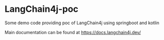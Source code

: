 # LangChain4j-poc
Some demo code providing poc of LangChain4j using springboot and kotlin

Main documentation can be found at https://docs.langchain4j.dev/

